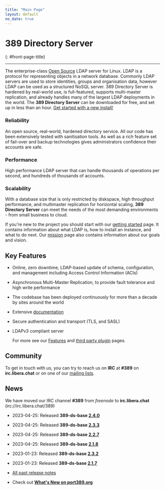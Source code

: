 ```yaml
---
title: "Main Page"
layout: default
no_date: true
---
```


# 389 Directory Server
{: #front-page-title}

---

The enterprise-class [Open Source](docs/389ds/FAQ/licensing.html) LDAP server for Linux. LDAP is a
protocol for representing objects in a network database. Commonly LDAP servers are used to store
identities, groups and organisation data, however LDAP can be used as a structured NoSQL server.
389 Directory Server is hardened by real-world use, is full-featured, supports multi-master
replication, and already handles many of the largest LDAP deployments in the world.
The **389 Directory Server** can be downloaded for free, and set up in less than an hour.
[Get started with a new install!](/docs/389ds/howto/quickstart.html)


<div id="front-page-columns" class="container-fluid">
  <div class="row">
    <div class="col-xs-12 col-md-4">
      <h3 class="front-page-column-title">
        Reliability
      </h3>
      <p class="front-page-column-text">
        An open source, real-world, hardened directory service. All our code has been extensively tested with sanitisation tools. As well as a rich feature set of fail-over and backup technologies gives administrators confidence their accounts are safe.
      </p>
    </div>
    <div class="col-xs-12 col-md-4">
      <h3 class="front-page-column-title">
        Performance
      </h3>
      <p class="front-page-column-text">
        High performance LDAP server that can handle thousands of operations per second, and hundreds of thousands of accounts.
       </p>
    </div>
    <div class="col-xs-12 col-md-4">
      <h3 class="front-page-column-title">
        Scalability
      </h3>
      <p class="front-page-column-text">
        With a database size that is only restricted by diskspace, high throughput performance, and multimaster replication for horizontal scaling, <strong>389 Directory Server</strong> can meet the needs of the most demanding environments - from small business to cloud.
      </p>
    </div>
  </div>
</div>

If you're new to the project you should start with our [getting started](docs/389ds/howto/quickstart.html) page. It contains information about what LDAP is, how to install an instance, and what to do next. Our [mission](docs/389ds/FAQ/mission.html) page also contains information about our goals and vision.

## Key Features

-   Online, zero downtime, LDAP-based update of schema, configuration, and management including Access Control Information (ACIs)
-   Asynchronous Multi-Master Replication, to provide fault tolerance and high write performance
-   The codebase has been deployed continuously for more than a decade by sites around the world
-   Extensive [documentation](https://access.redhat.com/documentation/en-us/red_hat_directory_server/12/)
-   Secure authentication and transport (TLS, and SASL)
-   LDAPv3 compliant server

    For more see our [Features](docs/389ds/FAQ/features.html) and [third party plugin](docs/389ds/third-party.html) pages.

## Community

To get in touch with us, you can try to reach us on **IRC** at **\#389** on **irc.libera.chat** or on one of our [mailing lists](docs/389ds/mailing-lists.html).



## News

We have moved our IRC channel **\#389** from *freenode* to **irc.libera.chat** (irc://irc.libera.chat/389)
<br>

<!-- Try to keep this list under 10 releases  -->
- 2023-04-25: Released **389-ds-base [2.4.0](docs/389ds/releases/release-2-4-0.html)**
- 2023-04-25: Released **389-ds-base [2.3.3](docs/389ds/releases/release-2-3-3.html)**
- 2023-04-25: Released **389-ds-base [2.2.7](docs/389ds/releases/release-2-2-7.html)**
- 2023-04-25: Released **389-ds-base [2.1.8](docs/389ds/releases/release-2-1-8.html)**
- 2023-01-23: Released **389-ds-base [2.3.2](docs/389ds/releases/release-2-3-2.html)**
- 2023-01-23: Released **389-ds-base [2.1.7](docs/389ds/releases/release-2-1-7.html)**

- [All past release notes](docs/389ds/releases/release-notes.html)

- Check out **[What's New on port389.org](whats_new.html)**


<br>
